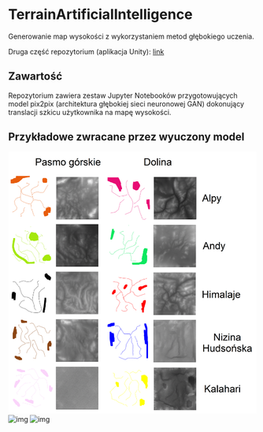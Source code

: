 # TerrainArtificialIntelligence
Generowanie map wysokości z wykorzystaniem metod głębokiego uczenia.

Druga część repozytorium (aplikacja Unity): [link](https://github.com/pawel0705/DeepLearningTerrainGeneration)

## Zawartość

Repozytorium zawiera zestaw Jupyter Notebooków przygotowujących model pix2pix (architektura głębokiej sieci neuronowej GAN) dokonujący translacji szkicu użytkownika na mapę wysokości. 

## Przykładowe zwracane przez wyuczony model

![img](/images/img1.png)
![img](/images/img2.png)
![img](/images/img3.png)
